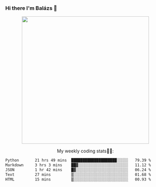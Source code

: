 ### Hi there I'm Balázs 👋
  
<p align="center">
  <img width="400" src="https://github-readme-stats.vercel.app/api/top-langs/?username=bkutasi&size_weight=0.5&count_weight=0.5&hide=jupyter%20notebook&layout=compact&theme=tokyonight">
</p>
<p align="center">
My weekly coding stats👨‍💻:
</p>
<!--START_SECTION:waka-->

```txt
Python       21 hrs 49 mins  ████████████████████░░░░░   79.39 %
Markdown     3 hrs 3 mins    ██▓░░░░░░░░░░░░░░░░░░░░░░   11.12 %
JSON         1 hr 42 mins    █▓░░░░░░░░░░░░░░░░░░░░░░░   06.24 %
Text         27 mins         ▒░░░░░░░░░░░░░░░░░░░░░░░░   01.68 %
HTML         15 mins         ▒░░░░░░░░░░░░░░░░░░░░░░░░   00.93 %
```

<!--END_SECTION:waka-->



<!--
**bkutasi/bkutasi** is a ✨ _special_ ✨ repository because its `README.md` (this file) appears on your GitHub profile.

Here are some ideas to get you started:

- 🔭 I’m currently working on ...
- 🌱 I’m currently learning ...
- 👯 I’m looking to collaborate on ...
- 🤔 I’m looking for help with ...
- 💬 Ask me about ...
- 📫 How to reach me: ...
- 😄 Pronouns: ...
- ⚡ Fun fact: ...
-->
